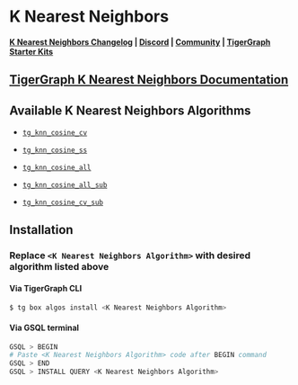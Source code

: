 
# K Nearest Neighbors

#### [K Nearest Neighbors Changelog](https://github.com/karimsaraipour/gsql-graph-algorithms/blob/master/algorithms/Classification/k_nearest_neighbors/CHANGELOG.md) | [Discord](https://discord.gg/vFbmPyvJJN) | [Community](https://community.tigergraph.com) | [TigerGraph Starter Kits](https://github.com/zrougamed/TigerGraph-Starter-Kits-Parser)

## [TigerGraph K Nearest Neighbors Documentation](https://docs.tigergraph.com/tigergraph-platform-overview/graph-algorithm-library#k-nearest-neighbors-cosine-neighbor-similarity-all-vertices-batch)

## Available K Nearest Neighbors Algorithms 

* [`tg_knn_cosine_cv`](https://github.com/karimsaraipour/gsql-graph-algorithms/blob/master/algorithms/Classification/k_nearest_neighbors/tg_knn_cosine_cv.gsql)

* [`tg_knn_cosine_ss`](https://github.com/karimsaraipour/gsql-graph-algorithms/blob/master/algorithms/Classification/k_nearest_neighbors/tg_knn_cosine_ss.gsql)

* [`tg_knn_cosine_all`](https://github.com/karimsaraipour/gsql-graph-algorithms/blob/master/algorithms/Classification/k_nearest_neighbors/tg_knn_cosine_all.gsql)

* [`tg_knn_cosine_all_sub`](https://github.com/karimsaraipour/gsql-graph-algorithms/blob/master/algorithms/Classification/k_nearest_neighbors/tg_knn_cosine_all_sub.gsql)

* [`tg_knn_cosine_cv_sub`](https://github.com/karimsaraipour/gsql-graph-algorithms/blob/master/algorithms/Classification/k_nearest_neighbors/tg_knn_cosine_cv_sub.gsql)

## Installation 

### Replace `<K Nearest Neighbors Algorithm>` with desired algorithm listed above 

#### Via TigerGraph CLI

```bash
$ tg box algos install <K Nearest Neighbors Algorithm>
```

#### Via GSQL terminal

```bash
GSQL > BEGIN
# Paste <K Nearest Neighbors Algorithm> code after BEGIN command
GSQL > END 
GSQL > INSTALL QUERY <K Nearest Neighbors Algorithm>
```